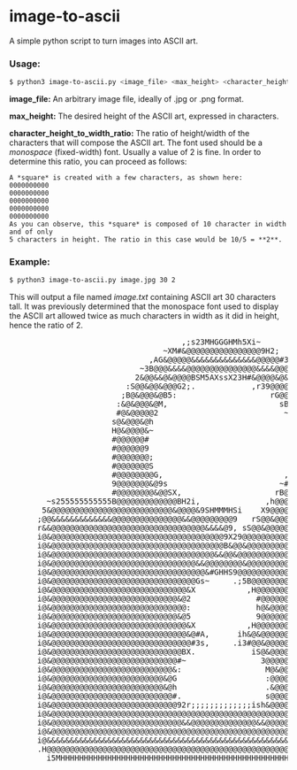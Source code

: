 # image-to-ascii
A simple python script to turn images into ASCII art.


### Usage:
```bash
$ python3 image-to-ascii.py <image_file> <max_height> <character_height_to_width_ratio>
```
**image_file:** An arbitrary image file, ideally of .jpg or .png format.

**max_height:** The desired height of the ASCII art, expressed in characters.

**character_height_to_width_ratio:** The ratio of height/width of the characters that will compose the ASCII art. The font used should be a *monospace* (fixed-width) font. Usually a value of 2 is fine. In order to determine this ratio, you can proceed as follows:
```
A *square* is created with a few characters, as shown here:
0000000000
0000000000
0000000000
0000000000
0000000000
As you can observe, this *square* is composed of 10 character in width and of only
5 characters in height. The ratio in this case would be 10/5 = **2**.
```

### Example:
```bash
$ python3 image-to-ascii.py image.jpg 30 2
```
This will output a file named *image.txt* containing ASCII art 30 characters tall. It was previously determined that the monospace font used to display the ASCII art allowed twice as much characters in width as it did in height, hence the ratio of 2.

<pre>
                                     ,;s23MHGGGHMh5Xi~
                                 ~XM#&@@@@@@@@@@@@@@@@9H2;
                              ,AG&@@@@@&&&&&&&&&&&&&&@@@@@#3;
                            ~3B@@@&&&&@@@@@@@@@@@@@@@&&&&@@@@Gi
                           2&@@&&@&@@@@BSM5AXssX23H#&@@@@&@&@@@H:
                         :S@@&@@&@@@G2;.            ,r39@@@@@&&@&X
                        ;B@&@@@&@B5:                    rG@@@@@&@@5
                       :&@&@@@&@M,                        sB@@@@@&@A
                       #@&@@@@@2                           ~#@@@@@&@:
                      s@&@@@&@h                             ~B@@@@&@H
                      H@&@@@@&~                              5@&@@@@&,
                      #@@@@@@#                               i@&@@@@@;
                      #@@@@@@9                               r@&@@@@@i
                      #@@@@@@@;                              M@&@@@&@i
                      #@@@@@@@S                             :&@@@@@&@i
                      #@@@@@@@@G,                          ,9@@@@@@&@i
                      9@@@@@@@&@9s                        ~#@@@@@@@&@i
                      #@@@@@@@@&@@SX,                    rB@&@@@@@@&@;
        ~s255555555555B@@@@@@@@@@@@@BH2i,              ,h@@@@@@@@@@@@h22222225555Ai.
       5&@@@@@@@@@@@@@@@@@@@@@@@@@@&@@@@&9SHMMMHSi    X9@@@@@@@@@@@@@@@@@@@@@@@@@@@9i
      ;@@&&&&&&&&&&&&&@@@@@@@@@@@@@@@&&@@@@@@@@@9   rS@@&@@@@@@@@@@@@&&&&&&&&&&&&&&@9
      r&&@@@@@@@@@@@@@@@@@@@@@@@@@@@@@@@@@&&&&@9, sS@@&@@@@@@@@@@@@@@@@@@@@@@@@@@@@@9
      i@&@@@@@@@@@@@@@@@@@@@@@@@@@@@@@@@@@@@@@9X29@@@@@@@@@@@@@@@@@@@@@@@@@@@@@@@@@@9
      i@&@@@@@@@@@@@@@@@@@@@@@@@@@@@@@@@@@@@@@B&@@&@@@@@@@@@@@@@@@@@@@@@@@@@@@@@@@@@9
      i@&@@@@@@@@@@@@@@@@@@@@@@@@@@@@@@@@@@@&&@@&@@@@@@@@@@@@@@@@@@@@@@@@@@@@@@@@@@@9
      i@&@@@@@@@@@@@@@@@@@@@@@@@@@@@@@@@&&@@@@@@@@&@@@@@@@@@@@@@@@@@@@@@@@@@@@@@@@@@9
      i@&@@@@@@@@@@@@@@@@@@@@@@@@@@@@@@@@@&#GHHS9@@@@@@@@@@@@@@@@@@@@@@@@@@@@@@@@@@@9
      i@&@@@@@@@@@@@@@@@@@@@@@@@@@@@@@@@Gs~     .;5B@@@@@@@@@@@@@@@@@@@@@@@@@@@@@@@@9
      i@&@@@@@@@@@@@@@@@@@@@@@@@@@@@@@&X           ,H@@@@@@@@@@@@@@@@@@@@@@@@@@@@@@@9
      i@&@@@@@@@@@@@@@@@@@@@@@@@@@@@&@2              #@@@@@@@@@@@@@@@@@@@@@@@@@@@@@@9
      i@&@@@@@@@@@@@@@@@@@@@@@@@@@@@@@:              h@&@@@@@@@@@@@@@@@@@@@@@@@@@@@@9
      i@&@@@@@@@@@@@@@@@@@@@@@@@@@@@&@5              9@@@@@@@@@@@@@@@@@@@@@@@@@@@@@@9
      i@&@@@@@@@@@@@@@@@@@@@@@@@@@@@@@&X           ,H@@@@@@@@@@@@@@@@@@@@@@@@@@@@@@@9
      i@&@@@@@@@@@@@@@@@@@@@@@@@@@@@@@&@#A,      ih&@&@@@@@@@@@@@@@@@@@@@@@@@@@@@@@@9
      i@&@@@@@@@@@@@@@@@@@@@@@@@@@@@@@@#3s,     .i3#@@&@@@@@@@@@@@@@@@@@@@@@@@@@@@@@9
      i@&@@@@@@@@@@@@@@@@@@@@@@@@@@@@BX.            iS@&@@@@@@@@@@@@@@@@@@@@@@@@@@@@9
      i@&@@@@@@@@@@@@@@@@@@@@@@@@@@@#~                3@@@@@@@@@@@@@@@@@@@@@@@@@@@@@9
      i@&@@@@@@@@@@@@@@@@@@@@@@@@@@&:                  M@&@@@@@@@@@@@@@@@@@@@@@@@@@@9
      i@&@@@@@@@@@@@@@@@@@@@@@@@@&@G                   :@@@@@@@@@@@@@@@@@@@@@@@@@@@@9
      i@&@@@@@@@@@@@@@@@@@@@@@@@@&@h                   .&@@@@@@@@@@@@@@@@@@@@@@@@@@@9
      i@&@@@@@@@@@@@@@@@@@@@@@@@@@@#.                  s@@@@@@@@@@@@@@@@@@@@@@@@@@@@9
      i@&@@@@@@@@@@@@@@@@@@@@@@@@@@@92r;;;;;;;;;;;;;ish&@@@@@@@@@@@@@@@@@@@@@@@@@@@@9
      i@&@@@@@@@@@@@@@@@@@@@@@@@@@@@@@@@@@@@@@@@@@@@@@@@@@@@@@@@@@@@@@@@@@@@@@@@@@@@9
      i@&@@@@@@@@@@@@@@@@@@@@@@@@@@@@&&@@@@@@@@@@@@@@&&@@@@@@@@@@@@@@@@@@@@@@@@@@@@@9
      i@&@@@@@@@@@@@@@@@@@@@@@@@@@@@@@@@@@@@@@@@@@@@@@@@@@@@@@@@@@@@@@@@@@@@@@@@@@@@9
      i@&&&&&&&&&&&&&&&&&&&&&&&&&&&&&&&&&&&&&&&&&&&&&&&&&&&&&&&&&&&&&&&&&&&&&&&&&&&@B
      .H@@@@@@@@@@@@@@@@@@@@@@@@@@@@@@@@@@@@@@@@@@@@@@@@@@@@@@@@@@@@@@@@@@@@@@@@@@@&A
        i5MHHHHHHHHHHHHHHHHHHHHHHHHHHHHHHHHHHHHHHHHHHHHHHHHHHHHHHHHHHHHHHHHHHHHHHhA~
</pre>
